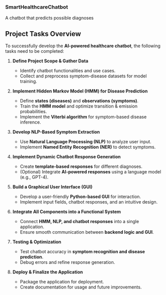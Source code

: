 ### SmartHealthcareChatbot

A chatbot that predicts possible diagnoses

## **Project Tasks Overview**

To successfully develop the **AI-powered healthcare chatbot**, the following tasks need to be completed:

1.  **Define Project Scope & Gather Data**

    -   Identify chatbot functionalities and use cases.
    -   Collect and preprocess symptom-disease datasets for model training.

2.  **Implement Hidden Markov Model (HMM) for Disease Prediction**

    -   Define **states (diseases)** and **observations (symptoms)**.
    -   Train the **HMM model** and optimize transition & emission probabilities.
    -   Implement the **Viterbi algorithm** for symptom-based disease inference.

3.  **Develop NLP-Based Symptom Extraction**

    -   Use **Natural Language Processing (NLP)** to analyze user input.
    -   Implement **Named Entity Recognition (NER)** to detect symptoms.

4.  **Implement Dynamic Chatbot Response Generation**

    -   Create **template-based responses** for different diagnoses.
    -   (Optional) Integrate **AI-powered responses** using a language model (e.g., GPT-4).

5.  **Build a Graphical User Interface (GUI)**

    -   Develop a user-friendly **Python-based GUI** for interaction.
    -   Implement input fields, chatbot responses, and an intuitive design.

6.  **Integrate All Components into a Functional System**

    -   Connect **HMM, NLP, and chatbot responses** into a single application.
    -   Ensure smooth communication between **backend logic and GUI**.

7.  **Testing & Optimization**

    -   Test chatbot accuracy in **symptom recognition and disease prediction**.
    -   Debug errors and refine response generation.

8.  **Deploy & Finalize the Application**

    -   Package the application for deployment.
    -   Create documentation for usage and future improvements.
